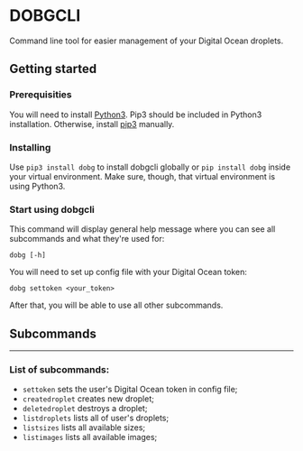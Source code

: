 # DOBGCLI
Command line tool for easier management of your Digital Ocean droplets.

## Getting started
### Prerequisities
You will need to install [Python3](https://www.python.org/downloads/). Pip3 should be included in Python3 installation. Otherwise, install [pip3](https://pip.pypa.io/en/stable/installing/) manually.

### Installing
Use `pip3 install dobg` to install dobgcli globally or `pip install dobg` inside your virtual environment. Make sure, though, that virtual environment is using Python3.

### Start using dobgcli
This command will display general help message where you can see all subcommands and what they're used for:
```
dobg [-h]
```
You will need to set up config file with your Digital Ocean token:
```
dobg settoken <your_token>
```
After that, you will be able to use all other subcommands.

## Subcommands
---
### List of subcommands:
- `settoken` sets the user's Digital Ocean token in config file;
- `createdroplet` creates new droplet;
- `deletedroplet` destroys a droplet;
- `listdroplets` lists all of user's droplets;
- `listsizes` lists all available sizes;
- `listimages` lists all available images;
